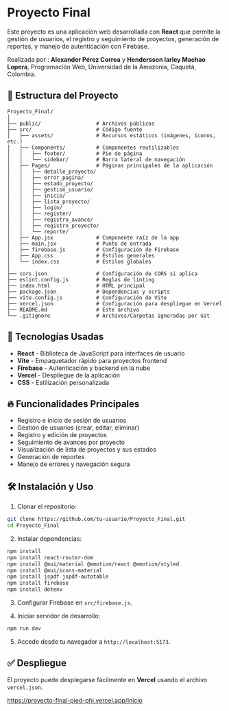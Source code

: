 # Proyecto Final

Este proyecto es una aplicación web desarrollada con **React** que permite la gestión de usuarios, el registro y seguimiento de proyectos, generación de reportes, y manejo de autenticación con Firebase.

Realizada por : **Alexander Pérez Correa** y **Hendersson Iarley Machao Lopera**, Programación Web, Universidad de la Amazonia, Caquetá, Colombia.

## 📁 Estructura del Proyecto

```
Proyecto_Final/
│
├── public/                  # Archivos públicos
├── src/                     # Código fuente
│   ├── assets/              # Recursos estáticos (imágenes, íconos, etc.)
│   ├── Components/          # Componentes reutilizables
│   │   ├── footer/          # Pie de página
│   │   └── sidebar/         # Barra lateral de navegación
│   ├── Pages/               # Páginas principales de la aplicación
│   │   ├── detalle_proyecto/
│   │   ├── error_pagina/
│   │   ├── estado_proyecto/
│   │   ├── gestion_usuario/
│   │   ├── inicio/
│   │   ├── lista_proyecto/
│   │   ├── login/
│   │   ├── register/
│   │   ├── registro_avance/
│   │   ├── registro_proyecto/
│   │   └── reporte/
│   ├── App.jsx              # Componente raíz de la app
│   ├── main.jsx             # Punto de entrada
│   ├── firebase.js          # Configuración de Firebase
│   ├── App.css              # Estilos generales
│   └── index.css            # Estilos globales
│
├── cors.json                # Configuración de CORS si aplica
├── eslint.config.js         # Reglas de linting
├── index.html               # HTML principal
├── package.json             # Dependencias y scripts
├── vite.config.js           # Configuración de Vite
├── vercel.json              # Configuración para despliegue en Vercel
├── README.md                # Este archivo
└── .gitignore               # Archivos/Carpetas ignoradas por Git
```

## 🚀 Tecnologías Usadas

- **React** - Biblioteca de JavaScript para interfaces de usuario
- **Vite** - Empaquetador rápido para proyectos frontend
- **Firebase** - Autenticación y backend en la nube
- **Vercel** - Despliegue de la aplicación
- **CSS** - Estilización personalizada

## 🔥 Funcionalidades Principales

- Registro e inicio de sesión de usuarios
- Gestión de usuarios (crear, editar, eliminar)
- Registro y edición de proyectos
- Seguimiento de avances por proyecto
- Visualización de lista de proyectos y sus estados
- Generación de reportes
- Manejo de errores y navegación segura

## 🛠️ Instalación y Uso

1. Clonar el repositorio:

```bash
git clone https://github.com/tu-usuario/Proyecto_Final.git
cd Proyecto_Final
```

2. Instalar dependencias:

```bash
npm install
npm install react-router-dom
npm install @mui/material @emotion/react @emotion/styled
npm install @mui/icons-material
npm install jspdf jspdf-autotable
npm install firebase
npm install dotenv
```

3. Configurar Firebase en `src/firebase.js`.

4. Iniciar servidor de desarrollo:

```bash
npm run dev
```

5. Accede desde tu navegador a `http://localhost:5173`.

## ✅ Despliegue

El proyecto puede desplegarse fácilmente en **Vercel** usando el archivo `vercel.json`.

https://proyecto-final-pied-phi.vercel.app/inicio